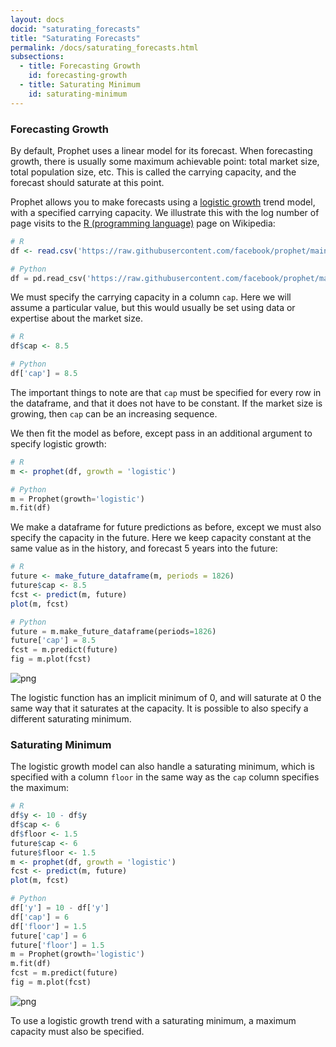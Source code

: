 ```yaml
---
layout: docs
docid: "saturating_forecasts"
title: "Saturating Forecasts"
permalink: /docs/saturating_forecasts.html
subsections:
  - title: Forecasting Growth
    id: forecasting-growth
  - title: Saturating Minimum
    id: saturating-minimum
---
```

<a id="forecasting-growth"> </a>

### Forecasting Growth



By default, Prophet uses a linear model for its forecast. When forecasting growth, there is usually some maximum achievable point: total market size, total population size, etc. This is called the carrying capacity, and the forecast should saturate at this point.



Prophet allows you to make forecasts using a [logistic growth](https://en.wikipedia.org/wiki/Logistic_function) trend model, with a specified carrying capacity. We illustrate this with the log number of page visits to the [R (programming language)](https://en.wikipedia.org/wiki/R_%28programming_language%29) page on Wikipedia:


```R
# R
df <- read.csv('https://raw.githubusercontent.com/facebook/prophet/main/examples/example_wp_log_R.csv')
```
```python
# Python
df = pd.read_csv('https://raw.githubusercontent.com/facebook/prophet/main/examples/example_wp_log_R.csv')
```
We must specify the carrying capacity in a column `cap`. Here we will assume a particular value, but this would usually be set using data or expertise about the market size.


```R
# R
df$cap <- 8.5
```
```python
# Python
df['cap'] = 8.5
```
The important things to note are that `cap` must be specified for every row in the dataframe, and that it does not have to be constant. If the market size is growing, then `cap` can be an increasing sequence.



We then fit the model as before, except pass in an additional argument to specify logistic growth:


```R
# R
m <- prophet(df, growth = 'logistic')
```
```python
# Python
m = Prophet(growth='logistic')
m.fit(df)
```
We make a dataframe for future predictions as before, except we must also specify the capacity in the future. Here we keep capacity constant at the same value as in the history, and forecast 5 years into the future:


```R
# R
future <- make_future_dataframe(m, periods = 1826)
future$cap <- 8.5
fcst <- predict(m, future)
plot(m, fcst)
```
```python
# Python
future = m.make_future_dataframe(periods=1826)
future['cap'] = 8.5
fcst = m.predict(future)
fig = m.plot(fcst)
```

![png](/prophet/static/saturating_forecasts_files/saturating_forecasts_13_0.png)


The logistic function has an implicit minimum of 0, and will saturate at 0 the same way that it saturates at the capacity. It is possible to also specify a different saturating minimum.



<a id="saturating-minimum"> </a>

### Saturating Minimum



The logistic growth model can also handle a saturating minimum, which is specified with a column `floor` in the same way as the `cap` column specifies the maximum:


```R
# R
df$y <- 10 - df$y
df$cap <- 6
df$floor <- 1.5
future$cap <- 6
future$floor <- 1.5
m <- prophet(df, growth = 'logistic')
fcst <- predict(m, future)
plot(m, fcst)
```
```python
# Python
df['y'] = 10 - df['y']
df['cap'] = 6
df['floor'] = 1.5
future['cap'] = 6
future['floor'] = 1.5
m = Prophet(growth='logistic')
m.fit(df)
fcst = m.predict(future)
fig = m.plot(fcst)
```

![png](/prophet/static/saturating_forecasts_files/saturating_forecasts_16_0.png)


To use a logistic growth trend with a saturating minimum, a maximum capacity must also be specified.

